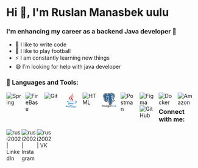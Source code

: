 # Hi 👋, I'm Ruslan Manasbek uulu

### I'm enhancing my career as a backend Java developer 🚀

- 💪 I like to write code
-  🥅 I like to play football
- ⚡ I am constantly learning new things
- 😄 I’m looking for help with java developer


### 🧰 Languages and Tools:
[<img align="left" alt="Spring" width="40px" style="padding-right:10px;" src="https://javabeat.net/wp-content/uploads/2015/06/spring-logo.png" />][spring]
[<img align="left" alt="FireBase" width="40px" style="padding-right:10px;" src="https://d1muf25xaso8hp.cloudfront.net/https%3A%2F%2Fmeta-l.cdn.bubble.io%2Ff1678214001507x239515035225292830%2F1_ti5CnGh_T4Kqy5aCTLJRcg.png?w=&h=&auto=compress&dpr=1&fit=max" />][firebase]
[<img align="left" alt="Git" width="40px" style="padding-right:10px;" src="https://cdn.jsdelivr.net/gh/devicons/devicon/icons/git/git-original.svg" />][git]
[<img align="left" alt="Java" width="40px" style="padding-right:10px;" src="https://raw.githubusercontent.com/devicons/devicon/master/icons/java/java-original.svg" />][java]
[<img align="left" alt="HTML" width="40px" style="padding-right:10px;" src="https://cdn.jsdelivr.net/gh/devicons/devicon/icons/html5/html5-plain.svg" />][html]
[<img align="left" alt="PostgreSQL" width="40px" style="padding-right:10px;" src="https://raw.githubusercontent.com/devicons/devicon/master/icons/postgresql/postgresql-original-wordmark.svg" />][postgresql]
[<img align="left" alt="Postman" width="40px"  style="padding-right:10px;" src="https://cdn.worldvectorlogo.com/logos/postman.svg" />][postman]
[<img align="left" alt="Figma" width="40px" style="padding-right:10px;" src="https://logospng.org/download/figma/figma-2048.png" />][figma]
[<img align="left" alt="Docker" width="40px" style="padding-right:10px;" src="https://stickersllamita.com/wp-content/uploads/2022/02/Docker-logo-3.png" />][docker]
[<img align="left" alt="Amazon" width="40px" style="padding-right:10px;" src="https://upload.wikimedia.org/wikipedia/commons/thumb/9/93/Amazon_Web_Services_Logo.svg/1200px-Amazon_Web_Services_Logo.svg.png" />][amazon]
[<img align="left" alt="GitHub" width="40px" style="padding-right:10px;" src="https://cdn.jsdelivr.net/gh/devicons/devicon/icons/github/github-original.svg" />][github]

<br />


### Connect with me:
[<img align="left" alt="rusi2002 | LinkedIn" width="40px" src="https://upload.wikimedia.org/wikipedia/commons/thumb/c/ca/LinkedIn_logo_initials.png/480px-LinkedIn_logo_initials.png" />][linkedin]
[<img align="left" alt="rusi2002 | Instagram" width="40px" src="https://static.vecteezy.com/system/resources/previews/023/986/555/original/instagram-logo-instagram-logo-transparent-instagram-icon-transparent-free-free-png.png" />][instagram]
[<img align="left" alt="rusi2002 | VK" width="40px" src="https://upload.wikimedia.org/wikipedia/commons/thumb/b/bc/VK_logo.svg/2048px-VK_logo.svg.png" />][vk]

<br />

[linkedin]: https://www.linkedin.com/in/rusi-kg-810180292/
[instagram]: https://www.instagram.com/rusi__official__/
[vk]: https://vk.com/id637811496
[spring]: https://spring.io/
[firebase]: https://firebase.google.com/
[git]: https://git-scm.com/
[java]: https://www.java.com/ru/
[html]: https://html.com/
[postgresql]: https://www.postgresql.org/
[postman]: https://www.postman.com/
[figma]: https://www.figma.com/files/recents-and-sharing/recently-viewed?fuid=1258717312990067375
[docker]: https://www.docker.com/
[amazon]: https://aws.amazon.com/ru/
[github]: https://github.com/rusi2002
